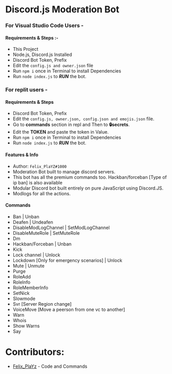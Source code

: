 # Discord.js Moderation Bot

### For Visual Studio Code Users -

#### Requirements & Steps :-

- This Project
- Node.js, Discord.js Installed
- Discord Bot Token, Prefix
- Edit the `config.js and owner.json` file
- Run `npm i` once in Terminal to install Dependencies
- Run `node index.js` to **_RUN_** the bot.

### For replit users -

#### Requirements & Steps

- Discord Bot Token, Prefix
- Edit the `config.js, owner.json, config.json and emojis.json` file.
- Go to **commands** section in repl and Then to **🔒secrets**.
- Edit the **TOKEN** and paste the token in Value.
- Run `npm i` once in Terminal to install Dependencies
- Run `node index.js` to **_RUN_** the bot.

#### Features & Info

- Author: `Felix_PlaYZ#1000`
- Moderation Bot built to manage discord servers.
- This bot has all the premium commands too. Hackban/forceban [Type of ip ban] is also available
- Modular Discord bot built entirely on pure JavaScript using Discord.JS.
- Modlogs for all the actions.

#### Commands

- Ban | Unban
- Deafen | Undeafen
- DisableModLogChannel | SetModLogChannel
- DisableMuteRole | SetMuteRole
- Dm
- Hackban/Forceban | Unban
- Kick
- Lock channel | Unlock
- Lockdown [Only for emergency scenarios] | Unlock
- Mute | Unmute
- Purge
- RoleAdd
- RoleInfo
- RoleMemberInfo
- SetNick
- Slowmode
- Svr [Server Region change]
- VoiceMove [Move a peerson from one vc to another]
- Warn
- Whois
- Show Warns
- Say

# Contributors:

- [Felix_PlaYz](https://github.com/gtagamermods) - Code and Commands
